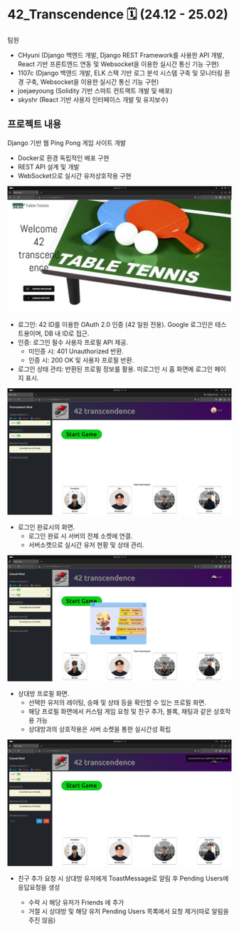 # 42_Transcendence 🗓️ (24.12 - 25.02)

팀원

* CHyuni (Django 백엔드 개발, Django REST Framework를 사용한 API 개발, React 기반 프론트엔드 연동 및 Websocket을 이용한 실시간 통신 기능 구현)
* 1107c (Django 백엔드 개발, ELK 스택 기반 로그 분석 시스템 구축 및 모니터링 환경 구축, Websocket을 이용한 실시간 통신 기능 구현)
* joejaeyoung (Solidity 기반 스마트 컨트랙트 개발 및 배포)
* skyshr (React 기반 사용자 인터페이스 개발 및 유지보수)

## 프로젝트 내용
Django 기반 웹 Ping Pong 게임 사이트 개발

* Docker로 환경 독립적인 배포 구현
* REST API 설계 및 개발
* WebSocket으로 실시간 유저상호작용 구현


![홈화면](./image/home.png)
<ul>
    <li>로그인: 42 ID를 이용한 OAuth 2.0 인증 (42 일원 전용). Google 로그인은 테스트용이며, DB 내 ID로 접근.</li>
    <li>인증: 로그인 필수 사용자 프로필 API 제공.
        <ul>
            <li>미인증 시: 401 Unauthorized 반환.</li>
            <li>인증 시: 200 OK 및 사용자 프로필 반환.</li>
        </ul>
    </li>
    <li>로그인 상태 관리: 반환된 프로필 정보를 활용. 미로그인 시 홈 화면에 로그인 페이지 표시.</li>
</ul>

![로그인완료](./image/0.png)
<ul>
    <li>로그인 완료시의 화면.
        <ul>
            <li>로그인 완료 시 서버의 전체 소켓에 연결.</li>
            <li>서버소켓으로 실시간 유저 현황 및 상태 관리.</li>
        </ul>
    </li>
</ul>

![상대방프로필화면](./image/1.png)
<ul>
    <li>상대방 프로필 화면.
        <ul>
            <li>선택한 유저의 레이팅, 승패 및 상태 등을 확인할 수 있는 프로필 화면.</li>
            <li>해당 프로필 화면에서 커스텀 게임 요청 및 친구 추가, 블록, 채팅과 같은 상호작용 가능</li>
            <li>상대방과의 상호작용은 서버 소켓을 통한 실시간성 확립</li>
        </ul>
    </li>
</ul>

![친구추가](./image/2.png)
<ul>
    <li>친구 추가 요청 시 상대방 유저에게 ToastMessage로 알림 후 Pending Users에 응답요청을 생성</li>
        <ul>
            <li>수락 시 해당 유저가 Friends 에 추가</li>
            <li>거절 시 상대방 및 해당 유저 Pending Users 목록에서 요청 제거(따로 알림을 주진 않음)</li>
        </ul>
    </li>
</ul>